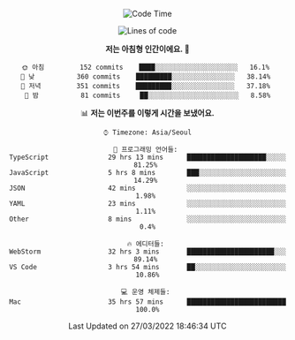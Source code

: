 <div align='center'>
 
<!--START_SECTION:waka-->
![Code Time](http://img.shields.io/badge/Code%20Time-1%2C272%20hrs%2031%20mins-blue)

![Lines of code](https://img.shields.io/badge/%EC%A0%80%EB%8A%94%20%EC%97%AC%ED%83%9C%EA%B9%8C%EC%A7%80%20-97%20Thousand%20%EC%A4%84%EC%9D%98%20%EC%BD%94%EB%93%9C%EB%A5%BC%20%EC%9E%91%EC%84%B1%ED%96%88%EC%96%B4%EC%9A%94.-blue)

**저는 아침형 인간이에요. 🐤** 

```text
🌞 아침         152 commits    ████░░░░░░░░░░░░░░░░░░░░░   16.1% 
🌆 낮　         360 commits    █████████░░░░░░░░░░░░░░░░   38.14% 
🌃 저녁         351 commits    █████████░░░░░░░░░░░░░░░░   37.18% 
🌙 밤　         81 commits     ██░░░░░░░░░░░░░░░░░░░░░░░   8.58%

```


📊 **저는 이번주를 이렇게 시간을 보냈어요.** 

```text
⌚︎ Timezone: Asia/Seoul

💬 프로그래밍 언어들: 
TypeScript               29 hrs 13 mins      ████████████████████░░░░░   81.25% 
JavaScript               5 hrs 8 mins        ███░░░░░░░░░░░░░░░░░░░░░░   14.29% 
JSON                     42 mins             ░░░░░░░░░░░░░░░░░░░░░░░░░   1.98% 
YAML                     23 mins             ░░░░░░░░░░░░░░░░░░░░░░░░░   1.11% 
Other                    8 mins              ░░░░░░░░░░░░░░░░░░░░░░░░░   0.4%

🔥 에디터들: 
WebStorm                 32 hrs 3 mins       ██████████████████████░░░   89.14% 
VS Code                  3 hrs 54 mins       ██░░░░░░░░░░░░░░░░░░░░░░░   10.86%

💻 운영 체제들: 
Mac                      35 hrs 57 mins      █████████████████████████   100.0%

```


 Last Updated on 27/03/2022 18:46:34 UTC
<!--END_SECTION:waka-->
 </div>
<!---
Emewjin/Emewjin is a ✨ special ✨ repository because its `README.md` (this file) appears on your GitHub profile.
You can click the Preview link to take a look at your changes.
--->
